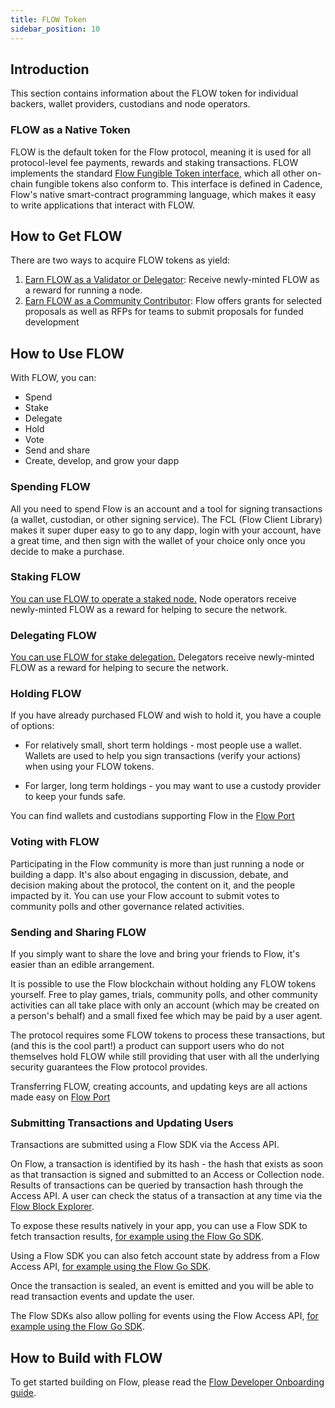 ```yaml
---
title: FLOW Token
sidebar_position: 10
---
```


## Introduction

This section contains information about the FLOW token for individual backers, wallet providers, custodians and node operators.

### FLOW as a Native Token

FLOW is the default token for the Flow protocol, meaning it is used for all protocol-level fee payments,
rewards and staking transactions. FLOW implements the standard [Flow Fungible Token interface](https://github.com/onflow/flow-ft),
which all other on-chain fungible tokens also conform to. This interface is defined in Cadence,
Flow's native smart-contract programming language, which makes it easy to write applications that
interact with FLOW.

## How to Get FLOW

There are two ways to acquire FLOW tokens as yield:

1. [Earn FLOW as a Validator or Delegator](../../building-on-flow/run-and-secure/staking/06-technical-overview.mdx): Receive newly-minted FLOW as a reward for running a node.
1. [Earn FLOW as a Community Contributor](https://github.com/onflow/developer-grants): Flow offers grants for selected proposals as well as RFPs for teams to submit proposals for funded development

## How to Use FLOW

With FLOW, you can:

- Spend
- Stake
- Delegate
- Hold
- Vote
- Send and share
- Create, develop, and grow your dapp

### Spending FLOW

All you need to spend Flow is an account and a tool for signing transactions
(a wallet, custodian, or other signing service).
The FCL (Flow Client Library) makes it super duper easy to go to any dapp,
login with your account, have a great time,
and then sign with the wallet of your choice only once you decide to make a purchase.

### Staking FLOW

[You can use FLOW to operate a staked node.](../../building-on-flow/run-and-secure/staking/06-technical-overview.mdx) Node operators receive newly-minted FLOW
as a reward for helping to secure the network.

### Delegating FLOW

[You can use FLOW for stake delegation.](../../building-on-flow/run-and-secure/staking/06-technical-overview.mdx) Delegators receive newly-minted FLOW
as a reward for helping to secure the network.

### Holding FLOW

If you have already purchased FLOW and wish to hold it, you have a couple of options:

- For relatively small, short term holdings - most people use a wallet.
  Wallets are used to help you sign transactions (verify your actions) when using your FLOW tokens.

- For larger, long term holdings - you may want to use a custody provider to keep your funds safe.

You can find wallets and custodians supporting Flow in the [Flow Port](https://port.onflow.org/)

### Voting with FLOW

Participating in the Flow community is more than just running a node or building a dapp.
It's also about engaging in discussion, debate, and decision making about the protocol,
the content on it, and the people impacted by it.
You can use your Flow account to submit votes to community polls and other governance related activities.

### Sending and Sharing FLOW

If you simply want to share the love and bring your friends to Flow, it's easier than an edible arrangement.

It is possible to use the Flow blockchain without holding any FLOW tokens yourself.
Free to play games, trials, community polls,
and other community activities can all take place with only an account
(which may be created on a person's behalf)
and a small fixed fee which may be paid by a user agent.

The protocol requires some FLOW tokens to process these transactions,
but (and this is the cool part!) a product can support users who do not themselves hold FLOW
while still providing that user with all the underlying security guarantees the Flow protocol provides.

Transferring FLOW, creating accounts, and updating keys are all actions made easy on [Flow Port](https://port.onflow.org/)

### Submitting Transactions and Updating Users

Transactions are submitted using a Flow SDK via the Access API.

On Flow, a transaction is identified by its hash - the hash that exists as soon as that transaction is signed and submitted to an Access or Collection node.
Results of transactions can be queried by transaction hash through the Access API.
A user can check the status of a transaction at any time via the [Flow Block Explorer](https://flow.bigdipper.live/).

To expose these results natively in your app, you can use a Flow SDK to fetch transaction results,
[for example using the Flow Go SDK](https://github.com/onflow/flow-go-sdk#querying-transaction-results).

Using a Flow SDK you can also fetch account state by address from a Flow Access API,
[for example using the Flow Go SDK](https://github.com/onflow/flow-go-sdk#querying-accounts).

Once the transaction is sealed, an event is emitted and you will be able to read transaction events and update the user.

The Flow SDKs also allow polling for events using the Flow Access API,
[for example using the Flow Go SDK](https://github.com/onflow/flow-go-sdk#querying-events).

## How to Build with FLOW

To get started building on Flow, please read the [Flow Developer Onboarding guide](../../tutorials/intro.md).
